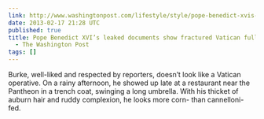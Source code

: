 ```yaml
---
link: http://www.washingtonpost.com/lifestyle/style/pope-benedict-xvis-leaked-documents-show-fractured-vatican-full-of-rivalries/2013/02/16/23ce0280-76c2-11e2-8f84-3e4b513b1a13_print.html
date: 2013-02-17 21:28 UTC
published: true
title: Pope Benedict XVI’s leaked documents show fractured Vatican full of rivalries
  - The Washington Post
tags: []
---
```


Burke, well-liked and respected by reporters, doesn’t look like a Vatican operative. On a rainy afternoon, he showed up late at a restaurant near the Pantheon in a trench coat, swinging a long umbrella. With his thicket of auburn hair and ruddy complexion, he looks more corn- than cannelloni-fed.
